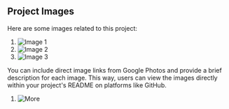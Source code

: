 ## Project Images

Here are some images related to this project:

1. ![Image 1](https://github.com/nikst35/3D-printed-autonomous-airplane/blob/main/20231030_123549.jpg)
2. ![Image 2](https://your-google-photos-link/image2.jpg)
3. ![Image 3](https://your-google-photos-link/image3.jpg)

You can include direct image links from Google Photos and provide a brief description for each image. This way, users can view the images directly within your project's README on platforms like GitHub.
1. ![More](https://photos.app.goo.gl/1vGTBoEukNiYK3JGA)
